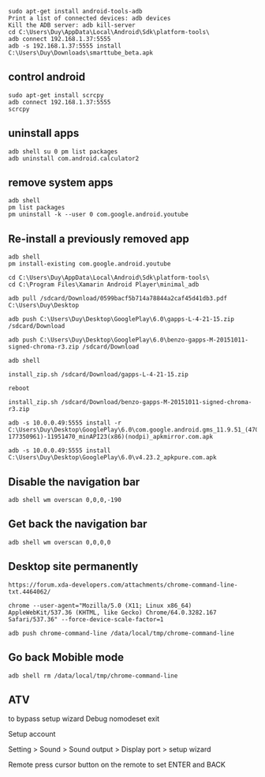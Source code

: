 ```
sudo apt-get install android-tools-adb
Print a list of connected devices: adb devices
Kill the ADB server: adb kill-server
cd C:\Users\Duy\AppData\Local\Android\Sdk\platform-tools\
adb connect 192.168.1.37:5555
adb -s 192.168.1.37:5555 install C:\Users\Duy\Downloads\smarttube_beta.apk
```
## control android
```
sudo apt-get install scrcpy
adb connect 192.168.1.37:5555
scrcpy
```
## uninstall apps
```
adb shell su 0 pm list packages
adb uninstall com.android.calculator2
```
## remove system apps
```
adb shell
pm list packages
pm uninstall -k --user 0 com.google.android.youtube
```
## Re-install a previously removed app
```
adb shell
pm install-existing com.google.android.youtube
```

```
cd C:\Users\Duy\AppData\Local\Android\Sdk\platform-tools\
cd C:\Program Files\Xamarin Android Player\minimal_adb

adb pull /sdcard/Download/0599bacf5b714a78844a2caf45d41db3.pdf C:\Users\Duy\Desktop

adb push C:\Users\Duy\Desktop\GooglePlay\6.0\gapps-L-4-21-15.zip /sdcard/Download

adb push C:\Users\Duy\Desktop\GooglePlay\6.0\benzo-gapps-M-20151011-signed-chroma-r3.zip /sdcard/Download

adb shell

install_zip.sh /sdcard/Download/gapps-L-4-21-15.zip

reboot

install_zip.sh /sdcard/Download/benzo-gapps-M-20151011-signed-chroma-r3.zip

adb -s 10.0.0.49:5555 install -r C:\Users\Duy\Desktop\GooglePlay\6.0\com.google.android.gms_11.9.51_(470-177350961)-11951470_minAPI23(x86)(nodpi)_apkmirror.com.apk

adb -s 10.0.0.49:5555 install C:\Users\Duy\Desktop\GooglePlay\6.0\v4.23.2_apkpure.com.apk
```
## Disable the navigation bar
```
adb shell wm overscan 0,0,0,-190
```
## Get back the navigation bar
```
adb shell wm overscan 0,0,0,0
```
## Desktop site permanently

```
https://forum.xda-developers.com/attachments/chrome-command-line-txt.4464062/

chrome --user-agent="Mozilla/5.0 (X11; Linux x86_64) AppleWebKit/537.36 (KHTML, like Gecko) Chrome/64.0.3282.167 Safari/537.36" --force-device-scale-factor=1

adb push chrome-command-line /data/local/tmp/chrome-command-line
```
## Go back Mobible mode
```
adb shell rm /data/local/tmp/chrome-command-line
```

## ATV
to bypass setup wizard
Debug nomodeset
exit

Setup account

Setting > Sound > Sound output > Display port > setup wizard

Remote
press cursor button on the remote to set ENTER and BACK
